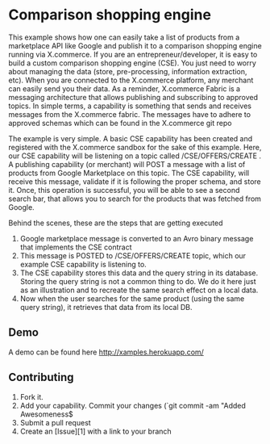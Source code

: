 
Comparison shopping engine
=============

This example shows how one can easily take a list of products from a marketplace API like Google and publish it to a comparison shopping engine running via X.commerce. If you are an entrepreneur/developer, it is easy to build a custom comparison shopping engine (CSE). You just need to worry about managing the data (store, pre-processing, information extraction, etc). When you are connected to the X.commerce platform, any merchant can easily send you their data. As a reminder, X.commerce Fabric is a messaging architecture that allows publishing and subscribing to approved topics. In simple terms, a capability is something that sends and receives messages from the X.commerce fabric. The messages have to adhere to approved schemas which can be found in the X.commerce git repo

The example is very simple. A basic CSE capability has been created and registered with the X.commerce sandbox for the sake of this example. Here, our CSE capability will be listening on a topic called /CSE/OFFERS/CREATE . A publishing capability (or merchant) will POST a message with a list of products from Google Marketplace on this topic. The CSE capability, will receive this message, validate if it is following the proper schema, and store it. Once, this operation is successful, you will be able to see a second search bar, that allows you to search for the products that was fetched from Google.

Behind the scenes, these are the steps that are getting executed

1. Google marketplace message is converted to an Avro binary message that implements the CSE contract
2. This message is POSTED to /CSE/OFFERS/CREATE topic, which our example CSE capability is listening to.
3. The CSE capability stores this data and the query string in its database. Storing the query string is not a common thing to do. We do it here just as an illustration and to recreate the same search effect on a local data.
4. Now when the user searches for the same product (using the same query string), it retrieves that data from its local DB.

Demo
-------
A demo can be found here http://xamples.herokuapp.com/


Contributing
------------

1. Fork it.
2. Add your capability. Commit your changes (`git commit -am "Added Awesomeness$
3. Submit a pull request                            
4. Create an [Issue][1] with a link to your branch
